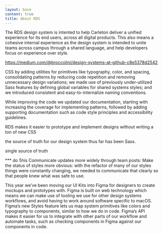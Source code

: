 ```yaml
---
layout: base
content: true
title: About RDS
---
```


The RDS design system is intented to help Carleton deliver a unified experience for its end users, across all digital products. This also means a cohesive internal experience as the design system is intended to unite teams across campus through a shared language, and help developers focus on experience over style.

https://medium.com/@broccolini/design-systems-at-github-c8e5378d2542

CSS by adding utilities for primitives like typography, color, and spacing,
 consolidating patterns by reducing code repetition and removing unnecessary design variations; we made use of previously under-utilized Sass features by defining global variables for shared systems styles; and we introduced consistent and easy-to-internalize naming conventions.

 While improving the code we updated our documentation, starting with increasing the coverage for implementing patterns, followed by adding supporting documentation such as code style principles and accessibility guidelines.

RDS makes it easier to prototype and implement designs without writing a ton of new CSS

the source of truth for our design system thus far has been Sass.

 single source of truth


 *** do 5his
 Communicate updates more widely through team posts:
 Make the status of styles more obvious: with the refactor of many of our styles things were constantly changing, we needed to communicate that clearly so that people knew what was safe to use.

This year we’ve been moving our UI Kits into Figma for designers to create mockups and prototypes with. Figma is built on web technology which means we can make use of tooling we use for other design systems workflows, and avoid having to work around software specific to macOS. Figma’s new Styles feature lets us map system primitives like colors and typography to components, similar to how we do in code. Figma’s API makes it easier for us to integrate with other parts of our workflow and automate tasks, such as checking components in Figma against our components in code.
